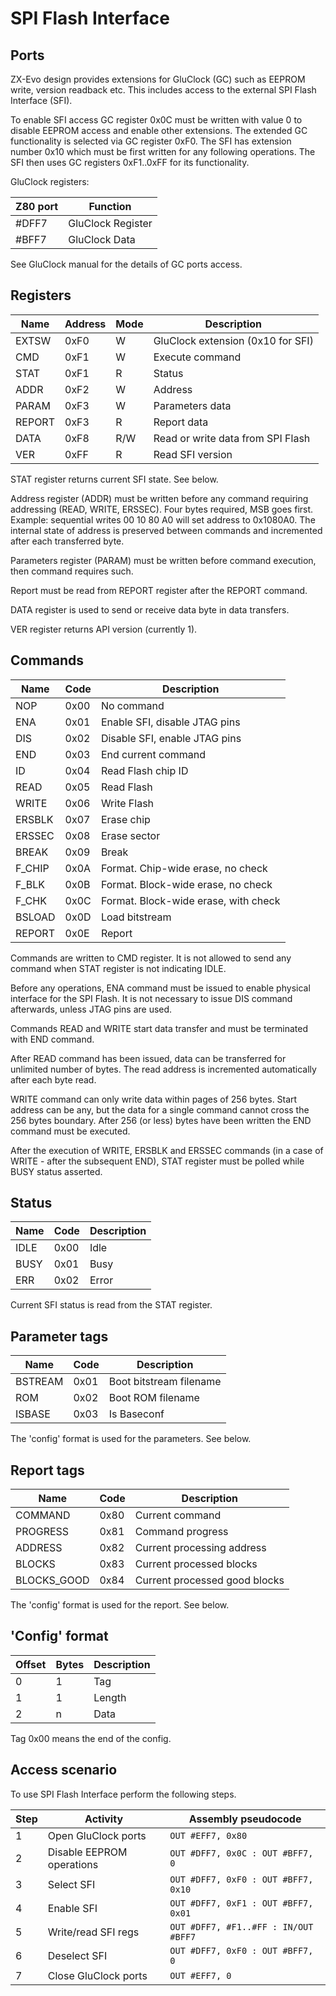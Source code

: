 # SPI Flash Interface

## Ports

ZX-Evo design provides extensions for GluClock (GC) such as EEPROM write, version readback etc. This includes access to the external SPI Flash Interface (SFI).

To enable SFI access GC register 0x0C must be written with value 0 to disable EEPROM access and enable other extensions. The extended GC functionality is selected via GC register 0xF0. The SFI has extension number 0x10 which must be first written for any following operations. The SFI then uses GC registers 0xF1..0xFF for its functionality.

GluClock registers:

| Z80 port | Function          |
| -------- | ----------------- |
| #DFF7    | GluClock Register |
| #BFF7    | GluClock Data     |

See GluClock manual for the details of GC ports access.

## Registers

| Name | Address | Mode | Description |
| ---- | ---- | ---- | ---- |
| EXTSW| 0xF0 | W | GluClock extension (0x10 for SFI) |
| CMD  | 0xF1 | W | Execute command |
| STAT | 0xF1 | R | Status |
| ADDR | 0xF2 | W | Address |
| PARAM | 0xF3 | W | Parameters data |
| REPORT | 0xF3 | R | Report data |
| DATA | 0xF8 | R/W | Read or write data from SPI Flash |
| VER  | 0xFF | R | Read SFI version |

STAT register returns current SFI state. See below.

Address register (ADDR) must be written before any command requiring addressing (READ, WRITE, ERSSEC). Four bytes required, MSB goes first. Example: sequential writes 00 10 80 A0 will set address to 0x1080A0. The internal state of address is preserved between commands and incremented after each transferred byte.

Parameters register (PARAM) must be written before command execution, then command requires such.

Report must be read from REPORT register after the REPORT command.

DATA register is used to send or receive data byte in data transfers.

VER register returns API version (currently 1).

## Commands

| Name | Code | Description |
| ---- | ---- | ---- |
| NOP | 0x00 | No command |
| ENA | 0x01 | Enable SFI, disable JTAG pins |
| DIS | 0x02 | Disable SFI, enable JTAG pins |
| END | 0x03 | End current command |
| ID | 0x04 | Read Flash chip ID |
| READ | 0x05 | Read Flash |
| WRITE | 0x06 | Write Flash |
| ERSBLK | 0x07 | Erase chip |
| ERSSEC | 0x08 | Erase sector |
| BREAK | 0x09 | Break |
| F_CHIP | 0x0A | Format. Chip-wide erase, no check |
| F_BLK | 0x0B | Format. Block-wide erase, no check |
| F_CHK | 0x0C | Format. Block-wide erase, with check |
| BSLOAD | 0x0D | Load bitstream |
| REPORT | 0x0E | Report |

Commands are written to CMD register. It is not allowed to send any command when STAT register is not indicating IDLE.

Before any operations, ENA command must be issued to enable physical interface for the SPI Flash. It is not necessary to issue DIS command afterwards, unless JTAG pins are used.

Commands READ and WRITE start data transfer and must be terminated with END command.

After READ command has been issued, data can be transferred for unlimited number of bytes. The read address is incremented automatically after each byte read.

WRITE command can only write data within pages of 256 bytes. Start address can be any, but the data for a single command cannot cross the 256 bytes boundary. After 256 (or less) bytes have been written the END command must be executed.

After the execution of WRITE, ERSBLK and ERSSEC commands (in a case of WRITE - after the subsequent END), STAT register must be polled while BUSY status asserted.

## Status

| Name | Code | Description |
| ---- | ---- | ---- |
| IDLE | 0x00 | Idle |
| BUSY | 0x01 | Busy |
| ERR | 0x02 | Error |

Current SFI status is read from the STAT register.

## Parameter tags

| Name | Code | Description |
| ---- | ---- | ---- |
| BSTREAM | 0x01 | Boot bitstream filename |
| ROM     | 0x02 | Boot ROM filename |
| ISBASE  | 0x03 | Is Baseconf |

The 'config' format is used for the parameters. See below.

## Report tags

| Name | Code | Description |
| ---- | ---- | ---- |
| COMMAND     | 0x80 | Current command |
| PROGRESS    | 0x81 | Command progress |
| ADDRESS     | 0x82 | Current processing address |
| BLOCKS      | 0x83 | Current processed blocks |
| BLOCKS_GOOD | 0x84 | Current processed good blocks |

The 'config' format is used for the report. See below.

## 'Config' format

| Offset | Bytes | Description |
| ---- | ---- | ---- |
| 0 | 1 | Tag |
| 1 | 1 | Length |
| 2 | n | Data |

Tag 0x00 means the end of the config.

## Access scenario

To use SPI Flash Interface perform the following steps.

| Step | Activity | Assembly pseudocode |
| ---- | ---- | ---- |
| 1 | Open GluClock ports | ```OUT #EFF7, 0x80 ``` |
| 2 | Disable EEPROM operations | ```OUT #DFF7, 0x0C : OUT #BFF7, 0 ``` |
| 3 | Select SFI | ```OUT #DFF7, 0xF0 : OUT #BFF7, 0x10 ``` |
| 4 | Enable SFI | ```OUT #DFF7, 0xF1 : OUT #BFF7, 0x01 ``` |
| 5 | Write/read SFI regs | ```OUT #DFF7, #F1..#FF : IN/OUT #BFF7 ``` |
| 6 | Deselect SFI | ```OUT #DFF7, 0xF0 : OUT #BFF7, 0 ``` |
| 7 | Close GluClock ports | ```OUT #EFF7, 0 ``` |


